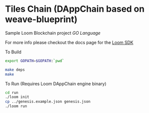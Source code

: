 # Tiles Chain (DAppChain based on weave-blueprint)

Sample Loom Blockchain project *GO Language*

For more info please checkout the docs page for the [Loom SDK](https://loomx.io/developers/docs/en/prereqs.html)

To Build
```bash
export GOPATH=$GOPATH:`pwd`

make deps
make
```

To Run (Requires Loom DAppChain engine binary)

```bash
cd run
./loom init
cp ../genesis.example.json genesis.json
./loom run
```
